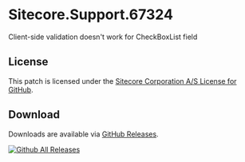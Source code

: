 # Sitecore.Support.67324
Client-side validation doesn't work for CheckBoxList field

## License  
This patch is licensed under the [Sitecore Corporation A/S License for GitHub](https://github.com/sitecoresupport/Sitecore.Support.67324/blob/master/LICENSE).  

## Download  
Downloads are available via [GitHub Releases](https://github.com/sitecoresupport/Sitecore.Support.67324/releases).  

[![Github All Releases](https://img.shields.io/github/downloads/SitecoreSupport/Sitecore.Support.67324/total.svg)](https://github.com/SitecoreSupport/Sitecore.Support.67324/releases)
